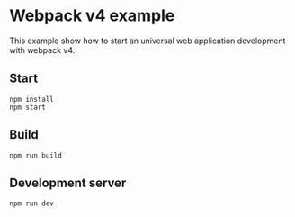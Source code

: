# Webpack v4 example

This example show how to start an universal web application development with webpack v4.

## Start

```shell
npm install
npm start
```

## Build

```shell
npm run build
```

## Development server

```shell
npm run dev
```
